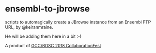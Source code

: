 # ensembl-to-jbrowse

scripts to automagically create a JBrowse instance from an Ensembl FTP URL, by @keiranmraine.

He will be adding them here in a bit :-)

A product of [GCC/BOSC 2018 CollaborationFest](https://galaxyproject.org/events/gccbosc2018/collaboration/)
